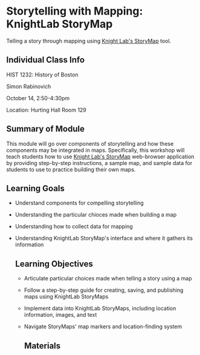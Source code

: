 <h1>Storytelling with Mapping: KnightLab StoryMap</h1>

Telling a story through mapping using [Knight Lab's StoryMap](http://storymap.knightlab.com/) tool. 

<h2>Individual Class Info</h2>

HIST 1232: History of Boston

Simon Rabinovich

October 14, 2:50-4:30pm

Location: Hurting Hall Room 129

<h2>Summary of Module</h2>

This module will go over components of storytelling and how these components may be integrated in maps. Specifically, this workshop will teach students how to use [Knight Lab's StoryMap](http://storymap.knightlab.com/) web-browser application by providing step-by-step instructions, a sample map, and sample data for students to use to practice building their own maps.

<h2>Learning Goals</h2>

* Understand components for compelling storytelling

* Understanding the particular chioces made when building a map

* Understanding how to collect data for mapping

* Understanding KnightLab StoryMap's interface and where it gathers its information

  <h2>Learning Objectives</h2>

  * Articulate particular choices made when telling a story using a map

  * Follow a step-by-step guide for creating, saving, and publishing maps using KnightLab StoryMaps

  * Implement data into KnightLab StoryMaps, including location information, images, and text

  * Navigate StoryMaps' map markers and location-finding system

    <h2>Materials</h2>

    ## 